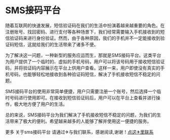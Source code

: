 # SMS接码平台

随着互联网的快速发展，短信验证码在我们的生活中扮演着越来越重要的角色。在注册账号、找回密码、进行支付等各种场景下，我们经常需要输入手机接收到的短信验证码来进行身份验证。然而，由于各种原因，我们的手机并不一定能接收到验证码短信，这就给我们的生活带来了诸多不便。

为了解决这一问题，一种新型的服务应运而生，那就是SMS接码平台。这类平台为用户提供了一个临时的、虚拟的手机号码，用户可以将该号码用于接收短信验证码，并将验证码内容展示在平台上供用户查看。这样一来，用户即使没有真实的手机号码，也能够轻松地接收到各种验证码短信，解决了手机接收短信不稳定的问题。

SMS接码平台的使用非常简单便捷，用户只需要注册一个账号，然后选择一个临时号码进行使用即可。在接收到短信验证码后，用户可以在平台上查看并进行操作，极大地方便了用户的生活。

总的来说，SMS接码平台为我们解决了手机接收短信不稳定的问题，为我们的生活带来了极大的便利。希望越来越多的人能够了解并使用这一便捷的服务。

更多 关于sms接码平台 请通过✈与我们联系，感谢阅读,谢谢！[点这✈里联系](https://w.k02.cc)